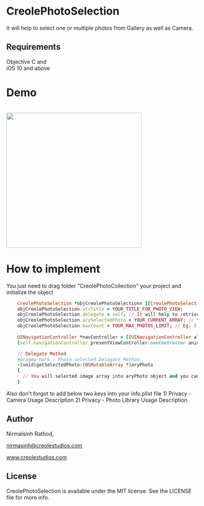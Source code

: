 # CreolePhotoSelection
It will help to select one or multiple photos from Gallery as well as Camera.

## Requirements

Objective C and  
iOS 10 and above

# Demo
<br>
<img height="356" src="https://dl.dropbox.com/s/r0qw2jycz2efgkn/photoselection.gif" />
</br>


# How to implement
You just need to drag folder "CreolePhotoCollection" your project and initialize the object

```ruby
    CreolePhotoSelection *objCreolePhotoSelection= [[CreolePhotoSelection alloc] initWithNibName:@"CreolePhotoSelection" bundle:nil];
    objCreolePhotoSelection.strTitle = YOUR_TITLE_FOR_PHOTO_VIEW;
    objCreolePhotoSelection.delegate = self; // It will help to retrive all selected photos from CreolePhotoSelection
    objCreolePhotoSelection.arySelectedPhoto = YOUR_CURRENT_ARRAY; // You need to pass same array which is holding selected image
    objCreolePhotoSelection.maxCount = YOUR_MAX_PHOTOS_LIMIT; // Eg. 5, 10 anythings...
     
    UINavigationController *navController = [[UINavigationController alloc] initWithRootViewController:objCreolePhotoSelection];
    [self.navigationController presentViewController:navController animated:YES completion:nil];

    // Delegate Method
    #pragma mark - Photo selected Delegate Method
    -(void)getSelectedPhoto:(NSMutableArray *)aryPhoto
    {
      // You will selected image array into aryPhoto object and you can use it
    }   

```

Also don't forgot to add below two keys into your info.plist file
    1) Privacy - Camera Usage Description
    2) Privacy - Photo Library Usage Description


## Author

Nirmalsinh Rathod, 

nirmasinh@creolestudios.com

www.creolestudios.com

## License

CreolePhotoSelection is available under the MIT license. See the LICENSE file for more info.

